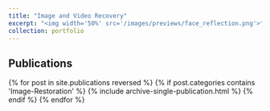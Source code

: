 ```yaml
---
title: "Image and Video Recovery"
excerpt: "<img width='50%' src='/images/previews/face_reflection.png'>"
collection: portfolio
--- 
```


## Publications

{% for post in site.publications reversed %}
  {% if post.categories contains 'Image-Restoration' %} 
    {% include archive-single-publication.html %}
  {% endif %}
{% endfor %}

